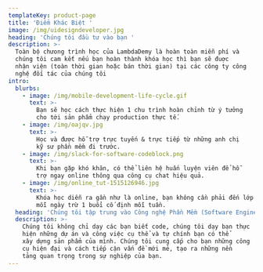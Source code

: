```yaml
---
templateKey: product-page
title: 'Điểm Khác Biệt '
image: /img/uidesigndeveloper.jpg
heading: 'Chúng tôi đầu tư vào bạn '
description: >-
  Toàn bộ chưong trình học của LambdaDemy là hoàn toàn miễn phí và
  chúng tôi cam kết nếu bạn hoàn thành khóa học thì bạn sẽ đuợc
  nhận viện (toàn thời gian hoặc bán thời gian) tại các công ty công
  nghệ đối tác của chúng tôi 
intro:
  blurbs:
    - image: /img/mobile-development-life-cycle.gif
      text: >-
        Bạn sẽ học cách thực hiện 1 chu trình hoàn chỉnh từ ý tưởng
        cho tới sản phẩm chạy production thực tế. 
    - image: /img/oajqv.jpg
      text: >-
        Học và được hỗ trợ trực tuyến & trực tiếp từ những anh chị
        kỹ sư phần mềm đi trước. 
    - image: /img/slack-for-software-codeblock.png
      text: >-
        Khi bạn gặp khó khăn, có thể liên hệ huấn luyện viên để hỗ
        trợ ngay online thông qua công cụ chat hiệu quả. 
    - image: /img/online_tut-1515126946.jpg
      text: >-
        Khóa học diễn ra gần như là online, bạn không cần phải đến lớp
        mỗi ngày trừ 1 buổi cố định mỗi tuần. 
  heading: 'Chúng tôi tập trung vào Công nghệ Phần Mềm (Software Engineering) '
  description: >-
    Chúng tôi không chỉ dạy các bạn biết code, chúng tôi dạy bạn thực
    hiện những dự án và công việc cụ thể và tự chính bạn có thể
    xây dựng sản phẩm của mình. Chúng tôi cung cấp cho bạn những công
    cụ hiện đại và cách tiếp cận vấn đề mới mẻ, tạo ra những nền
    tảng quan trọng trong sự nghiệp của bạn.
---
```


